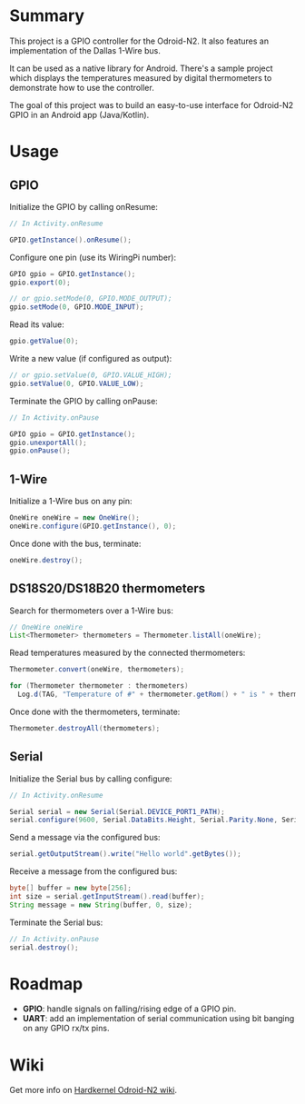 # Summary

This project is a GPIO controller for the Odroid-N2. It also features an implementation of the Dallas 1-Wire bus.

It can be used as a native library for Android. There's a sample project which displays the temperatures measured by digital thermometers to demonstrate how to use the controller.

The goal of this project was to build an easy-to-use interface for Odroid-N2 GPIO in an Android app (Java/Kotlin).

# Usage

## GPIO

Initialize the GPIO by calling onResume:
```java
// In Activity.onResume

GPIO.getInstance().onResume();
```

Configure one pin (use its WiringPi number):
```java
GPIO gpio = GPIO.getInstance();
gpio.export(0);

// or gpio.setMode(0, GPIO.MODE_OUTPUT);
gpio.setMode(0, GPIO.MODE_INPUT);
```

Read its value:
```java
gpio.getValue(0);
```

Write a new value (if configured as output):
```java
// or gpio.setValue(0, GPIO.VALUE_HIGH);
gpio.setValue(0, GPIO.VALUE_LOW);
```

Terminate the GPIO by calling onPause:
```java
// In Activity.onPause

GPIO gpio = GPIO.getInstance();
gpio.unexportAll();
gpio.onPause();
```

## 1-Wire

Initialize a 1-Wire bus on any pin:
```java
OneWire oneWire = new OneWire();
oneWire.configure(GPIO.getInstance(), 0);
```

Once done with the bus, terminate:
```java
oneWire.destroy();
```

## DS18S20/DS18B20 thermometers

Search for thermometers over a 1-Wire bus:
```java
// OneWire oneWire
List<Thermometer> thermometers = Thermometer.listAll(oneWire);
```

Read temperatures measured by the connected thermometers:
```java
Thermometer.convert(oneWire, thermometers);

for (Thermometer thermometer : thermometers)
  Log.d(TAG, "Temperature of #" + thermometer.getRom() + " is " + thermometer.getTemperature());
```

Once done with the thermometers, terminate:
```java
Thermometer.destroyAll(thermometers);
```

## Serial

Initialize the Serial bus by calling configure:
```java
// In Activity.onResume

Serial serial = new Serial(Serial.DEVICE_PORT1_PATH);
serial.configure(9600, Serial.DataBits.Height, Serial.Parity.None, Serial.StopBits.One);
```

Send a message via the configured bus:
```java
serial.getOutputStream().write("Hello world".getBytes());
```

Receive a message from the configured bus:
```java
byte[] buffer = new byte[256];
int size = serial.getInputStream().read(buffer);
String message = new String(buffer, 0, size);
```

Terminate the Serial bus:
```java
// In Activity.onPause
serial.destroy();
```

# Roadmap

- **GPIO**: handle signals on falling/rising edge of a GPIO pin.
- **UART**: add an implementation of serial communication using bit banging on any GPIO rx/tx pins.

# Wiki

Get more info on [Hardkernel Odroid-N2 wiki](https://wiki.odroid.com/odroid-n2/odroid-n2).
